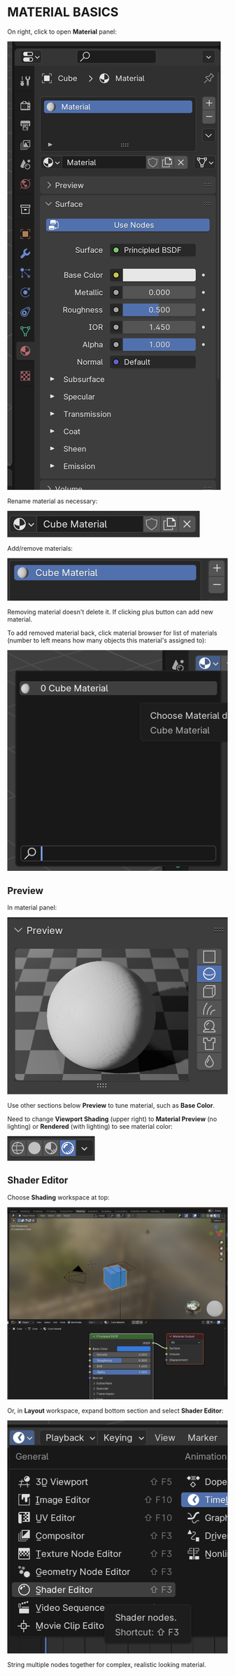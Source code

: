 # MATERIAL BASICS

On right, click to open **Material** panel:

![Material Panel](/assets/interface/material-panel.png)

Rename material as necessary:

![Material Name](/assets/interface/material-name.png)

Add/remove materials:

![Material Add/Remove](/assets/interface/material-add-remove.png)

Removing material doesn't delete it. If clicking plus button can add new material.

To add removed material back, click material browser for list of materials (number to left means how many objects this material's assigned to):

![Material Assign](/assets/interface/material-assign.png)

## Preview

In material panel:

![Material Preview](/assets/interface/material-preview.png)

Use other sections below **Preview** to tune material, such as **Base Color**.

Need to change **Viewport Shading** (upper right) to **Material Preview** (no lighting) or **Rendered** (with lighting) to see material color:

![Viewport Shading](/assets/interface/viewport-shading.png)

## Shader Editor

Choose **Shading** workspace at top:

![Shading Workspace](/assets/interface/shading-workspace.png)

Or, in **Layout** workspace, expand bottom section and select **Shader Editor**:

![Shader Editor](/assets/interface/shader-editor.png)

String multiple nodes together for complex, realistic looking material.
